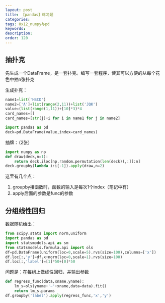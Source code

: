 ```yaml
---
layout: post
title: 【pandas】练习题
categories:
tags: 0x12_numpy与pd
keywords:
description:
order: 120
---
```


## 抽扑克
先生成一个DataFrame，是一套扑克。编写一套程序，使其可以方便的从每个花色中抽n张扑克

生成扑克：
```py
name1=list('HSCD')
name2=['A']+list(range(2,11))+list('JQK')
value=(list(range(1,11))+[10]*3)*4
card_names=[]
card_names=[str(j)+i for i in name1 for j in name2]

import pandas as pd
deck=pd.DataFrame(value,index=card_names)
```

抽牌：（2张）
```py
import numpy as np
def draw(deck,n=1):
    return deck.iloc[np.random.permutation(len(deck)),:][:n]
deck.groupby(lambda i:i[-1]).apply(draw,n=2)
```

这里有几个点：
1. groupby接函数时，函数的输入是每次1个index（笔记中有）
2. apply后面的参数是func的参数

## 分组线性回归
数据随机给出：
```py
from scipy.stats import norm,uniform
import pandas as pd
import statsmodels.api as sm
from statsmodels.formula.api import ols
df=pd.DataFrame(uniform(loc=0,scale=5).rvs(size=100),columns=['x'])
df.loc[:,'y']=df.x+norm(loc=0,scale=1).rvs(size=100)
df.loc[:,'label']=[1]*50+[0]*50
```

问题是：在每组上做线性回归，并输出参数

```py
def regress_func(data,xname,yname):
    lm_s=ols(yname+'~'+xname,data=data).fit()
    return lm_s.params
df.groupby('label').apply(regress_func,'x','y')
```
